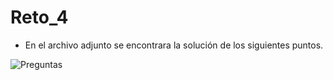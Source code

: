 # Reto_4

- En el archivo adjunto se encontrara la solución de los siguientes puntos.

![Preguntas](https://imgur.com/9CXLpVW)
